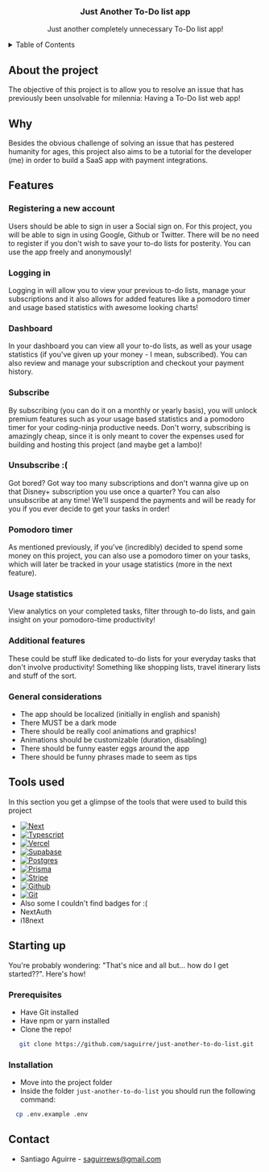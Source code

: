 <a name="readme-top"></a>
<br />
<div align="center">
<h3 align="center">Just Another To-Do list app</h3>

  <p align="center">
    Just another completely unnecessary To-Do list app!
    <br />
  </p>
</div>

<details>
  <summary>Table of Contents</summary>
  <ol>
    <li>
      <a href="#about-the-project">About the project</a>
      <ul>
        <li><a href="#why">Why</a></li>
      </ul>
      <ul>
        <li><a href="#features">Features</a></li>
      </ul>
      <ul>
        <li><a href="#tools-used">Tools used</a></li>
      </ul>
    </li>
    <li>
      <a href="#starting">Starting up</a>
      <ul>
        <li><a href="#prerequisites">Prerequisites</a></li>
        <li><a href="#installation">Installation</a></li>
      </ul>
    </li>
    <li><a href="#contact">Contact</a></li>
  </ol>
</details>



## About the project

The objective of this project is to allow you to resolve an issue that has previously been unsolvable for milennia: Having a To-Do list web app!

## Why
Besides the obvious challenge of solving an issue that has pestered humanity for ages, this project also aims to be a tutorial for the developer (me) in order to build a SaaS app with payment integrations.

## Features

### Registering a new account
Users should be able to sign in user a Social sign on. For this project, you will be able to sign in using Google, Github or Twitter. There will be no need to register if you don't wish to save your to-do lists for posterity. You can use the app freely and anonymously!

### Logging in
Logging in will allow you to view your previous to-do lists, manage your subscriptions and it also allows for added features like a pomodoro timer and usage based statistics with awesome looking charts!

### Dashboard
In your dashboard you can view all your to-do lists, as well as your usage statistics (if you've given up your money - I mean, subscribed). You can also review and manage your subscription and checkout your payment history.

### Subscribe
By subscribing (you can do it on a monthly or yearly basis), you will unlock premium features such as your usage based statistics and a pomodoro timer for your coding-ninja productive needs. Don't worry, subscribing is amazingly cheap, since it is only meant to cover the expenses used for building and hosting this project (and maybe get a lambo)!

### Unsubscribe :(
Got bored? Got way too many subscriptions and don't wanna give up on that Disney+ subscription you use once a quarter? You can also unsubscribe at any time! We'll suspend the payments and will be ready for you if you ever decide to get your tasks in order!

### Pomodoro timer
As mentioned previously, if you've (incredibly) decided to spend some money on this project, you can also use a pomodoro timer on your tasks, which will later be tracked in your usage statistics (more in the next feature).

### Usage statistics
View analytics on your completed tasks, filter through to-do lists, and gain insight on your pomodoro-time productivity! 

### Additional features
These could be stuff like dedicated to-do lists for your everyday tasks that don't involve productivity! Something like shopping lists, travel itinerary lists and stuff of the sort.

### General considerations
* The app should be localized (initially in english and spanish)
* There MUST be a dark mode
* There should be really cool animations and graphics!
* Animations should be customizable (duration, disabling)
* There should be funny easter eggs around the app
* There should be funny phrases made to seem as tips

## Tools used

In this section you get a glimpse of the tools that were used to build this project

* [![Next][Next.js]][Next-url]
* [![Typescript][Typescript]][Typescript-url]
* [![Vercel][Vercel]][Vercel-url]
* [![Supabase][Supabase]][Supabase-url]
* [![Postgres][Postgres]][Postgres-url]
* [![Prisma][Prisma]][Prisma-url]
* [![Stripe][Stripe]][Stripe-url]
* [![Github][Github]][Github-url]
* [![Git][Git]][Git-url]
* Also some I couldn't find badges for :(
* NextAuth
* i18next

## Starting up

You're probably wondering: "That's nice and all but... how do I get started??". Here's how!

### Prerequisites

* Have Git installed
* Have npm or yarn installed
* Clone the repo!
```sh
   git clone https://github.com/saguirre/just-another-to-do-list.git
   ```

### Installation

* Move into the project folder
* Inside the folder `just-another-to-do-list` you should run the following command:
```sh
  cp .env.example .env
```

## Contact

* Santiago Aguirre - saguirrews@gmail.com


<!-- MARKDOWN LINKS & IMAGES -->
<!-- https://www.markdownguide.org/basic-syntax/#reference-style-links -->
[product-screenshot]: images/screenshot.png
[Next.js]: https://img.shields.io/badge/next.js-000000?style=for-the-badge&logo=nextdotjs&logoColor=white
[Next-url]: https://nextjs.org/
[Vercel]: https://img.shields.io/badge/vercel-%23000000.svg?style=for-the-badge&logo=vercel&logoColor=white
[Vercel-url]: https://vercel.com/
[Stripe]: https://img.shields.io/static/v1?style=for-the-badge&message=Stripe&color=008CDD&logo=Stripe&logoColor=FFFFFF&label=
[Stripe-url]: https://stripe.com/
[Prisma]: https://img.shields.io/badge/Prisma-3982CE?style=for-the-badge&logo=Prisma&logoColor=white
[Prisma-url]: https://prisma.io/
[Typescript]: https://img.shields.io/badge/typescript-%23007ACC.svg?style=for-the-badge&logo=typescript&logoColor=white
[Typescript-url]: https://www.typescriptlang.org/
[Postgres]: https://img.shields.io/badge/postgres-%23316192.svg?style=for-the-badge&logo=postgresql&logoColor=white
[Postgres-url]: https://www.postgresql.org/
[Supabase]: https://img.shields.io/badge/Supabase-3ECF8E?style=for-the-badge&logo=supabase&logoColor=white
[Supabase-url]: https://supabase.com/
[Github]: https://img.shields.io/badge/github-%23121011.svg?style=for-the-badge&logo=github&logoColor=white
[Github-url]: https://github.com/
[Git]: https://img.shields.io/badge/git-%23F05033.svg?style=for-the-badge&logo=git&logoColor=white
[Git-url]: https://git-scm.com/
